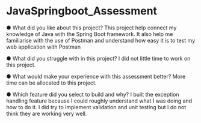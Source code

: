 # JavaSpringboot_Assessment
●	What did you like about this project?
This project help connect my knowledge of Java with the Spring Boot framework. It also help me familiarise with the use of Postman and understand how easy it is to test my web application with Postman

●	What did you struggle with in this project?
I did not little time to work on this project. 

●	What would make your experience with this assessment better?
More time can be allocated to this project.

●	Which feature did you select to build and why?
I built the exception handling feature because I could roughly understand what I was doing and how to do it. I did try to implement validation and unit testing but I do not think they are working very well.  
